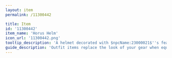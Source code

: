 ```yaml
---
layout: item
permalink: /11300442

title: Item
id: '11300442'
item_name: 'Horus Helm'
icon_url: '11300442.png'
tooltip_description: 'A helmet decorated with $npcName:23000021$''s feathers and beak, worthy of the ones who battled mighty Shinsoo.'
guide_description: 'Outfit items replace the look of your gear when equipped.'
---
```

